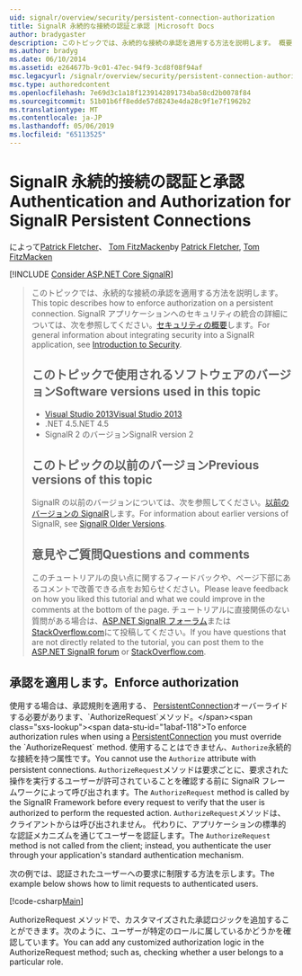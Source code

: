 ```yaml
---
uid: signalr/overview/security/persistent-connection-authorization
title: SignalR 永続的な接続の認証と承認 |Microsoft Docs
author: bradygaster
description: このトピックでは、永続的な接続の承認を適用する方法を説明します。 概要については、SignalR アプリケーションでは、セキュリティと統合しています.
ms.author: bradyg
ms.date: 06/10/2014
ms.assetid: e264677b-9c01-47ec-94f9-3cd8f08f94af
msc.legacyurl: /signalr/overview/security/persistent-connection-authorization
msc.type: authoredcontent
ms.openlocfilehash: 7e69d3c1a18f1239142891734ba58cd2b0078f84
ms.sourcegitcommit: 51b01b6ff8edde57d8243e4da28c9f1e7f1962b2
ms.translationtype: MT
ms.contentlocale: ja-JP
ms.lasthandoff: 05/06/2019
ms.locfileid: "65113525"
---
```

# <a name="authentication-and-authorization-for-signalr-persistent-connections"></a><span data-ttu-id="1abaf-104">SignalR 永続的接続の認証と承認</span><span class="sxs-lookup"><span data-stu-id="1abaf-104">Authentication and Authorization for SignalR Persistent Connections</span></span>

<span data-ttu-id="1abaf-105">によって[Patrick Fletcher](https://github.com/pfletcher)、 [Tom FitzMacken](https://github.com/tfitzmac)</span><span class="sxs-lookup"><span data-stu-id="1abaf-105">by [Patrick Fletcher](https://github.com/pfletcher), [Tom FitzMacken](https://github.com/tfitzmac)</span></span>

[!INCLUDE [Consider ASP.NET Core SignalR](~/includes/signalr/signalr-version-disambiguation.md)]

> <span data-ttu-id="1abaf-106">このトピックでは、永続的な接続の承認を適用する方法を説明します。</span><span class="sxs-lookup"><span data-stu-id="1abaf-106">This topic describes how to enforce authorization on a persistent connection.</span></span> <span data-ttu-id="1abaf-107">SignalR アプリケーションへのセキュリティの統合の詳細については、次を参照してください。[セキュリティの概要](introduction-to-security.md)します。</span><span class="sxs-lookup"><span data-stu-id="1abaf-107">For general information about integrating security into a SignalR application, see [Introduction to Security](introduction-to-security.md).</span></span>
>
> ## <a name="software-versions-used-in-this-topic"></a><span data-ttu-id="1abaf-108">このトピックで使用されるソフトウェアのバージョン</span><span class="sxs-lookup"><span data-stu-id="1abaf-108">Software versions used in this topic</span></span>
>
>
> - [<span data-ttu-id="1abaf-109">Visual Studio 2013</span><span class="sxs-lookup"><span data-stu-id="1abaf-109">Visual Studio 2013</span></span>](https://my.visualstudio.com/Downloads?q=visual%20studio%202013)
> - <span data-ttu-id="1abaf-110">.NET 4.5</span><span class="sxs-lookup"><span data-stu-id="1abaf-110">.NET 4.5</span></span>
> - <span data-ttu-id="1abaf-111">SignalR 2 のバージョン</span><span class="sxs-lookup"><span data-stu-id="1abaf-111">SignalR version 2</span></span>
>
>
>
> ## <a name="previous-versions-of-this-topic"></a><span data-ttu-id="1abaf-112">このトピックの以前のバージョン</span><span class="sxs-lookup"><span data-stu-id="1abaf-112">Previous versions of this topic</span></span>
>
> <span data-ttu-id="1abaf-113">SignalR の以前のバージョンについては、次を参照してください。[以前のバージョンの SignalR](../older-versions/index.md)します。</span><span class="sxs-lookup"><span data-stu-id="1abaf-113">For information about earlier versions of SignalR, see [SignalR Older Versions](../older-versions/index.md).</span></span>
>
> ## <a name="questions-and-comments"></a><span data-ttu-id="1abaf-114">意見やご質問</span><span class="sxs-lookup"><span data-stu-id="1abaf-114">Questions and comments</span></span>
>
> <span data-ttu-id="1abaf-115">このチュートリアルの良い点に関するフィードバックや、ページ下部にあるコメントで改善できる点をお知らせください。</span><span class="sxs-lookup"><span data-stu-id="1abaf-115">Please leave feedback on how you liked this tutorial and what we could improve in the comments at the bottom of the page.</span></span> <span data-ttu-id="1abaf-116">チュートリアルに直接関係のない質問がある場合は、[ASP.NET SignalR フォーラム](https://forums.asp.net/1254.aspx/1?ASP+NET+SignalR)または[StackOverflow.com](http://stackoverflow.com/)にて投稿してください。</span><span class="sxs-lookup"><span data-stu-id="1abaf-116">If you have questions that are not directly related to the tutorial, you can post them to the [ASP.NET SignalR forum](https://forums.asp.net/1254.aspx/1?ASP+NET+SignalR) or [StackOverflow.com](http://stackoverflow.com/).</span></span>

## <a name="enforce-authorization"></a><span data-ttu-id="1abaf-117">承認を適用します。</span><span class="sxs-lookup"><span data-stu-id="1abaf-117">Enforce authorization</span></span>

<span data-ttu-id="1abaf-118">使用する場合は、承認規則を適用する、 [PersistentConnection](https://msdn.microsoft.com/library/microsoft.aspnet.signalr.persistentconnection(v=vs.111).aspx)オーバーライドする必要があります、`AuthorizeRequest`メソッド。</span><span class="sxs-lookup"><span data-stu-id="1abaf-118">To enforce authorization rules when using a [PersistentConnection](https://msdn.microsoft.com/library/microsoft.aspnet.signalr.persistentconnection(v=vs.111).aspx) you must override the `AuthorizeRequest` method.</span></span> <span data-ttu-id="1abaf-119">使用することはできません、`Authorize`永続的な接続を持つ属性です。</span><span class="sxs-lookup"><span data-stu-id="1abaf-119">You cannot use the `Authorize` attribute with persistent connections.</span></span> <span data-ttu-id="1abaf-120">`AuthorizeRequest`メソッドは要求ごとに、要求された操作を実行するユーザーが許可されていることを確認する前に SignalR フレームワークによって呼び出されます。</span><span class="sxs-lookup"><span data-stu-id="1abaf-120">The `AuthorizeRequest` method is called by the SignalR Framework before every request to verify that the user is authorized to perform the requested action.</span></span> <span data-ttu-id="1abaf-121">`AuthorizeRequest`メソッドは、クライアントからは呼び出されません。 代わりに、アプリケーションの標準的な認証メカニズムを通じてユーザーを認証します。</span><span class="sxs-lookup"><span data-stu-id="1abaf-121">The `AuthorizeRequest` method is not called from the client; instead, you authenticate the user through your application's standard authentication mechanism.</span></span>

<span data-ttu-id="1abaf-122">次の例では、認証されたユーザーへの要求に制限する方法を示します。</span><span class="sxs-lookup"><span data-stu-id="1abaf-122">The example below shows how to limit requests to authenticated users.</span></span>

[!code-csharp[Main](persistent-connection-authorization/samples/sample1.cs)]

<span data-ttu-id="1abaf-123">AuthorizeRequest メソッドで、カスタマイズされた承認ロジックを追加することができます。次のように、ユーザーが特定のロールに属しているかどうかを確認しています。</span><span class="sxs-lookup"><span data-stu-id="1abaf-123">You can add any customized authorization logic in the AuthorizeRequest method; such as, checking whether a user belongs to a particular role.</span></span>
